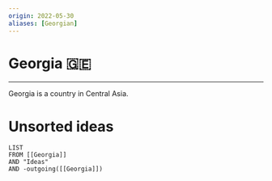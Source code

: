```yaml
---
origin: 2022-05-30
aliases: [Georgian]
---
```

# Georgia 🇬🇪
---
Georgia is a country in Central Asia.


# Unsorted ideas
```dataview
LIST 
FROM [[Georgia]]
AND "Ideas"
AND -outgoing([[Georgia]])
```

